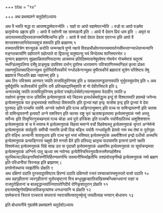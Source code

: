 +++
title = "१४"

+++
अथ प्रथमप्रश्ने चतुर्दशोऽध्यायः

अथ वै भवति श्रद्धा वा
आपश्श्रद्धामेवारभ्येति । यज्ञो वा
आपो यज्ञमेवारभ्येति । वज्रो वा आपो वज्रमेव भ्रातृव्येभ्यः प्रहृत्य इति
। आपो वै रक्षोघ्नी रक्ष सामपहत्यै इति । आपो वै देवान प्रियं धाम इति ।
अमृतं वा अपास्तस्मादद्भिरवतान्तमभिषिञ्चन्ति इति । आपो वै सर्वा
देवता देवता एवारभ्य इति आपो वै शान्ताश्शान्ताभिरेवास्यशुचं
शमयति इति ब्राह्मणम् १  
तस्मात्पवित्रेण शान्युदकं करोति
जन्मनक्षत्रे पुण्ये नक्षत्रे
विवाहचौळोपनयनसमावर्तनसीमन्ताग्न्याधेयान्यन्यानि
मङ्गलकार्याणि ग्रहोपरागे ग्रहोत्पाते वा द्विपात्सु चतुष्पात्सु भयं
विन्देताथ शान्तिमारभेत २  
युग्मान् ब्राह्मणान्
सुप्रक्षाळितपाणिपादानप आचमय्य
प्रतिदिशमासनेषूपवेश्य गोमयेन गोचर्ममात्रं
चतुरश्रं स्थण्डिलमुपलिप्य दर्भेषु प्राङ्मुख उपविश्य दर्भान्
दूर्वाश्च धारयमाणः पवित्रपाणिस्स्थण्डिलं कृत्वा प्रोक्ष्य
लक्षणमुल्लिख्याद्भिरभ्युक्ष्य दूर्वाभिर्दर्भैरवकीर्य
गन्धोदकेनाभ्युक्ष्य पुष्पैरवकीर्य ब्रह्मपात्रं
सूत्रेण परिवेष्ट्य तेषु ब्रह्मपात्रं निदधाति ब्रह्म जज्ञानम्
इति ३  
अथ तिरः पवित्रमप आनयन् जपति तत्सवितुर्वरेण्यम् इति ४
यवाक्षततण्डुलानावपति भूर्भुवस्सुवरोम् इति ५
अथ पुष्पैर्दूर्वाभिः फलैरवकीर्य दूर्वाभिः दर्भैः प्रतिच्छाद्याभिमृशति
शं नो देवीरभिष्टये इति ६  
अन्वारब्धेषु जपति तत्सवितुर्वरेण्यम् इत्येतां
पच्छोऽर्धर्चशोऽनवानमुक्त्वा वेदादीन् जपति ७  
राक्षोघ्नं कृणुष्व पाजः
प्रसितिम् इत्येवमनुवाकं मदे चिदस्य इत्यर्धर्चमवोद्धृत्य इन्दुं
वो विश्वतस्परि हवामहे जनेभ्यः इत्येतमनुवाकं यत इन्द्रभयामहे स्वस्तिदा
विशस्पतिः इति द्वाभ्यां महां इन्द्रः सजोषा इन्द्र इति द्वाभ्यां ये
देवा पुरस्पदः इति पञ्चभिः पर्यायैः अग्नये रक्षोघ्ने इति पञ्च
अङ्गिरायुष्मान् इति पञ्च या वामिन्द्रावरुणौ इति
चतस्रः यो वामिन्द्रावरुणौ इत्यष्टौ अग्ने यशस्विन् इति चतस्रः राष्ट्र
भृतं ऋताषाडृतघामा इत्येतमनुवाकं नमो अस्तु सर्पेभ्यः इति
तिसृभिरनुचच्छन्दसं पञ्च चोडा अयं पुरो हरिकेशः
इति पञ्चभिः पर्यायैरप्रतिरथं अशुशिशशानः इत्येतमनुवाकं शं च मे
मयश्च मे इत्येतमनुवाकं विहव्यं ममाग्ने वर्चो विहवेष्वस्तु
इत्येतमनुवाकं सृगारं अग्नेर्मन्वे इत्येतमनुवाकं सर्पाहुतीः
समीची नामासि प्राची दिक् षड्भिः पर्यायैः गन्धर्वाहुतीः हेतयो नाम
स्थ तेषां वः पुरोगृहाः इति षड्भिः अज्यानीः शतायुधाय इति पञ्च भूतं भव्यं
भविष्यत् इत्येतमनुवाकं अथर्वशिरसं इन्द्रो दधीचो अस्थभिः इत्येतमनुवाकं
प्रत्याङ्गिरसं चक्षुषो हैते मनसो हैते इति प्रतिपद्य भ्रातृव्य पादयामसि
इत्यन्तं प्राणो रक्षति विश्वमेजत् इत्येतमनुवाकं सिंहे व्वाघ्र उत या
पृदाकौ इत्येतमनुवाकं अहमस्मि इत्येतमनुवाकं ता सूर्याचन्द्रमसा
इत्येतमनुवाकं अग्निर्नः पातु ऋध्या स्म नवोनवः
इत्येतैस्त्रिभिरनुवाकैरुत्तमैरुपहोमैश्च
सुरभिमत्याऽब्लिङ्गाभिर्वारुणीभिर्हिरण्यवर्णाभिः पावमानीभिर्व्याहृतीभिः
तश्छंयोरावृणीमहे इत्येतमनुवाकं नमो ब्रह्मण इति परिधानीयां त्रिरन्वाह
इति ब्राह्मणम् ८  
प्रणवेनोस्थाप्य व्याहृतीभिः प्रोक्षति ९  
अथ दक्षिणां
ददाति पुरस्तादुपविष्टाय हिरण्यं ददाति दक्षिणतो रजतं
पश्चात्कांस्यमुत्तरतो वासो ददाति
१०  
अथ ग्रहगृहीतानां ज्वरगृहीतानां भूतोपसृष्टानां मित्र
बन्धुसुहृज्ज्ञातिसखिसम्बन्धिबान्धवानां
राज्ञां च राजपुरोहितानां च बालवृद्धान्तर्वात्निपापरोगिदीर्घ
रोगिकृशातुरान् प्रोक्षति ११  
हस्त्यश्वोष्ट्रगोमहिष्यजाविकभृत्यांश्च
धनधान्यानि च प्रोक्षति १२  
एवमेकरात्रं त्रिरात्रं पञ्चरात्रं सप्तरात्रं
नवरात्रमित्यपपुनर्मृत्युं जयतीत्याह भगवान् बोधायनः १३  

इति बोधायनीये गृह्यशेषे प्रथमप्रश्ने चतुर्दशोऽध्यायः

